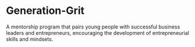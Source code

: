 # Generation-Grit
A mentorship program that pairs young people with successful business leaders and entrepreneurs, encouraging the development of entrepreneurial skills and mindsets.
